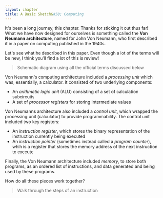 ```yaml
---
layout: chapter
title: A Basic Sketch&#58; Computing
---
```


It's been a long journey, this chapter. Thanks for sticking it out thus far! What we have now designed for ourselves is something called the **Von Neumann architecture**, named for John Von Neumann, who first described it in a paper on computing published in the 1940s.

Let's see what he described in this paper. Even though a lot of the terms will be new, I think you'll find a lot of this is review!

> Schematic diagram using all the official terms discussed below

Von Neumann's computing architecture included a *processing unit* which was, essentially, a calculator. It consisted of two underlying components:

* An *arithmetic logic unit* (ALU) consisting of a set of calculation subcircuits
* A set of *processor registers* for storing intermediate values

Von Neumanns architecture also included a *control unit*, which wrapped the processing unit (calculator) to provide programmability. The control unit included two key registers:

* An *instruction register*, which stores the binary representation of the instruction currently being executed
* An *instruction pointer* (sometimes instead called a *program counter*), whih is a register that stores the memory address of the next instruction to execute

Finally, the Von Neumann architecture included *memory*, to store both programs, as an ordered list of instructions, and data generated and being used by these programs.

How do all these pieces work together?



> Walk through the steps of an instruction

